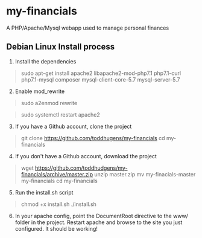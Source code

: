 # my-financials
A PHP/Apache/Mysql webapp used to manage personal finances

## Debian Linux Install process

1. Install the dependencies
  > sudo apt-get install apache2 libapache2-mod-php7.1 php7.1-curl php7.1-mysql composer mysql-client-core-5.7 mysql-server-5.7

2. Enable mod_rewrite
  > sudo a2enmod rewrite
  
  > sudo systemctl restart apache2

3. If you have a Github account, clone the project
  > git clone https://github.com/toddhugens/my-financials
  > cd my-financials

4. If you don't have a Github account, download the project
  > wget https://github.com/toddhudgens/my-financials/archive/master.zip
  > unzip master.zip
  > mv my-finacials-master my-financials
  > cd my-financials
  
5. Run the install.sh script
  > chmod +x install.sh
  > ./install.sh

6. In your apache config, point the DocumentRoot directive to the www/ folder in the project. Restart apache and browse to the site you just configured. It should be working!
